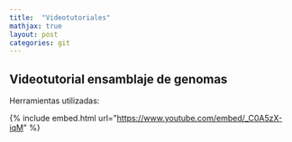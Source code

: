 ```yaml
---
title:  "Videotutoriales"
mathjax: true
layout: post
categories: git
---
```


## Videotutorial ensamblaje de genomas

Herramientas utilizadas: 

{% include embed.html url="https://www.youtube.com/embed/_C0A5zX-iqM" %}
